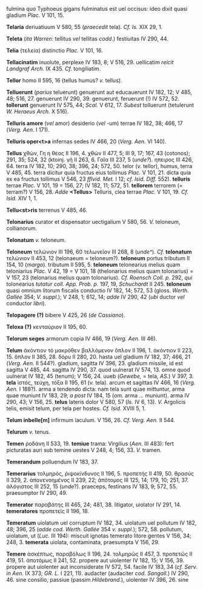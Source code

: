 fulmina quo Typhoeus gigans fulminatus est uel occisus: ideo dixit quasi
gladium *Plac.* V 101, 15.

**Telaria** deriuatiuum V 580, 55 (*praecedit* tela). *Cf. Is.* XIX 29,
1.

**Teleta** (*ita Warren:* tellitus *vel* tellitas *codd.*) festiuitas IV
290, 44.

**Telia** (τελεία) distinctio *Plac.* V 101, 16.

**Tellacinatim** inuolute, perplexe IV 183, 8; V 516, 29. uellicatim
*reicit Landgraf Arch.* IX 435. *Cf.* tongiliatim.

**Tellor** homo II 595, 16 (tellus humus? *v.* tellus).

**Telluerunt** (*parius* teluerunt) genuerunt aut educauerunt IV 182,
12; V 485, 48; 516, 27. genuerunt IV 290, 39. genuerunt, feruerunt (!)
IV 572, 52. **tollerunt** genuerunt IV 575, 44; *Scal.* V 612, 17.
*Subest* tolluerunt (tetulerunt *W. Heraeus Arch.* X 516).

**Telluris amore** (*vel* amor) desiderio (*vel* -um) terrae IV 182, 38;
466, 17 (*Verg. Aen.* I 171).

**Telluris oper\<t\>a** infernas sedes IV 466, 20 (*Verg. Aen.* VI
140).

**Tellus** χθών, Γη η θεος II 196, 4. χθών II 477, 5; III 9, 17; 167, 43
(cotonos); 291, 35; 524, 32 (ktoinj. γῆ II 263, 6. Γαῖα III 237, 5
(*unde?*). ηπειρος III 426, 64. terra IV 182, 10; 290, 38; 396, 24; 572,
50. telor (*v.* tellor), humus, terra V 485, 45. terra dicitur quia
fructus eius tollimus *Plac.* V 101, 21. dicta quia ex ea fructus
tollimus V 546, 23 *fflvid. Met.* I 12; *cf. Isid. Diff.* 552).
**telluris** terrae *Plac.* V 101, 19 = 156, 27; IV 182, 11; 572, 51.
**tellorem** terrorem (= terram?) V 156, 28. *Adde* **\<Tellus\>**
Telluris, clea terrae *Plac.* V 101, 19. *Cf. Isid.* XIV 1, 1.

**Tellu\<st\>ris** terrenus V 485, 46.

**Telonarius** curator et dispensator uectigalium V 580, 56. *V.*
teloneum, collianorum.

**Telonatum** *v.* teloneum.

**Teloneum** τελώνιον III 196, 60 τελωνεῖον III 268, 8 (*unde\^*). *Cf.*
**telonatum** τελώνιον II 453, 12 (telonaeum = teloneum?). **teloneum**
portus tributum II 154, 10 (*margo*). tributum II 595, 5. **teloneum**
telonearius melius quam teloniarius *Plac.* V 42, 19 = V 101, 18
(thelonarius melius quam tolonarius) = V 157, 23 (telonarius melius quam
tolonarius). *Cf. Roensch Coll. p.* 292, *qui* tolonearius *tutatur
coll. App. Prob. p.* 197, 19, *Schuchardt* II 245. **teloneum** quasi
omnium litorum fiscalis conductio IV 182, 14; 572, 53 (gloss. *Werth.
Gallée* 354; *V. suppl.*); V 248, 1; 612, 14; *adde* IV 290, 42 (*ubi*
ductor *vel* conductor *libri*).

**Telopagere (?)** bibere V 425, 26 (*de Cassiano*).

**Teloxa (?)** κενταύριον II 195, 60.

**Telorum seges** armorum copia IV 466, 19 (*Verg. Aen.* III 46).

**Telum** ἀκόντιον τὸ μακρόθεν βαλλόμενον ὅπλον II 196, 1. ἀκόντιον II
223, 15. ὅπλον II 385, 28. δόρυ II 280, 20. hasta uel gladium IV 182,
37; 466, 21 (*Verg. Aen.* II 544?). gladium, sagitta IV 396, 23.
gladium missile, id est sagitta V 485, 44. sagitta IV 290, 37. quod
uulnerat IV 574, 13. omne quod uulnerat IV 182, 45 (tenum); V 156, 24.
uueb (*Gewebe,* = tela, *AS.*) V 397, 3. **tela** ἱστός, τεύχη, τόξα II
195, 61 (*v.* tela). arcum et sagittas IV 466, 16 (*Verg. Aen.* I
188?). arma a tendendo dicta: nam tela sunt quae mittuntur, arma quae
muniunt IV 183, 29; *a post* IV 184, 15 (*om.* arma ... muniunt). arma
IV 290, 43; V 156, 25. **telus** lateris dolor V 580, 57 (*Is.* IV 6,
13). *V.* Argolicis telis, emisit telum, per tela per hostes. *Cf.
Isid.* XVIII 5, 1.

**Telum inbelle[m]** infirmum iaculum. V 156, 26. *Cf. Verg. Aen.* II
544.

**Telurum** *v.* tenus.

**Temen** ῥοδάνη II 533, 19. **temiue** trama: Virgilius (*Aen.* III
483): fert picturatas auri sub temine uestes V 248, 4; 156, 33. *V.*
tramen.

**Temerandum** polluendum IV 183, 37.

**Temerarius** τολμηρός, ῥιψοκίνδυνος II 196, 5. προπετής II 419, 50.
θρασύς II 329, 2. ἀπονενοημένος II 239, 22; ἀπότομος III 125, 14; 179,
10; 251, 37. ἀλόγιστος III 252, 15 (*unde*?). praeceps, festinans IV
183, 9; 572, 55. praesumptor IV 290, 49.

**Temerator** παραβάτης III 465, 24; 481, 38. litigator, uiolator IV
291, 14. **temeratores** προπετεῖς II 196, 18.

**Temeratum** uiolatum uel corruptum IV 182, 34. uiolatum uel pollutum
IV 182, 48; 396, 25 (*adde cod. Werth. Gallée* 354 *v. suppl.*); 572,
58. pollutum, uiolatum, ut (*Luc.* III 194): miscuit ignotas temerato
litore gentes V 156, 34; 248, 3. **temerata** uiolata, contaminata,
praesumpta V 156, 29.

**Temere** ἀσκέπτως, παραβόλως II 196, 24. τολμηρῶς II 457, 3.
προπετῶς II 419, 51. ἀποτόμως II 241, 52. propere aut uiolenter IV 182,
15; V 156, 39. propere aut uiolenter aut inconsiderate IV 572, 54.
facile IV 183, 34 (*cf. Serv. in Aen.* IX 373; *GR. L.* I 221, 11).
audacter (audaciter *cod. Sangall.*) IV 290, 46. sine consilio, passiue
(passim *Hildebrand.*), uiolenter IV 396, 26. sine
